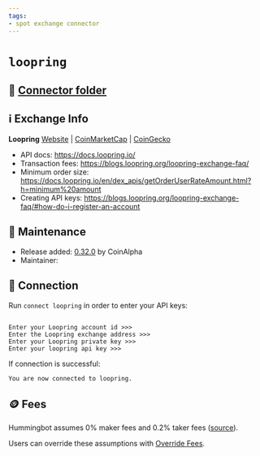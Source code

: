 ```yaml
---
tags:
- spot exchange connector
---
```


# `loopring`

## 📁 [Connector folder](https://github.com/CoinAlpha/hummingbot/tree/master/hummingbot/connector/exchange/loopring)

## ℹ️ Exchange Info

**Loopring** 
[Website](https://loopring.io/) | [CoinMarketCap](https://coinmarketcap.com/exchanges/loopring-exchange/) | [CoinGecko](https://www.coingecko.com/en/exchanges/loopring)

* API docs: https://docs.loopring.io/
* Transaction fees: https://blogs.loopring.org/loopring-exchange-faq/
* Minimum order size: https://docs.loopring.io/en/dex_apis/getOrderUserRateAmount.html?h=minimum%20amount
* Creating API keys: https://blogs.loopring.org/loopring-exchange-faq/#how-do-i-register-an-account

## 👷 Maintenance

* Release added: [0.32.0](/release-notes/0.32.0/) by CoinAlpha
* Maintainer: 

## 🔑 Connection

Run `connect loopring` in order to enter your API keys:
 
```

Enter your Loopring account id >>>
Enter the Loopring exchange address >>>
Enter your Loopring private key >>>
Enter your loopring api key >>>
```

If connection is successful:
```
You are now connected to loopring.
```

## 🪙 Fees

Hummingbot assumes 0% maker fees and 0.2% taker fees ([source](https://github.com/CoinAlpha/hummingbot/blob/master/hummingbot/connector/exchange/loopring/loopring_utils.py#L11)).

Users can override these assumptions with [Override Fees](/global-configs/override-fees/).

